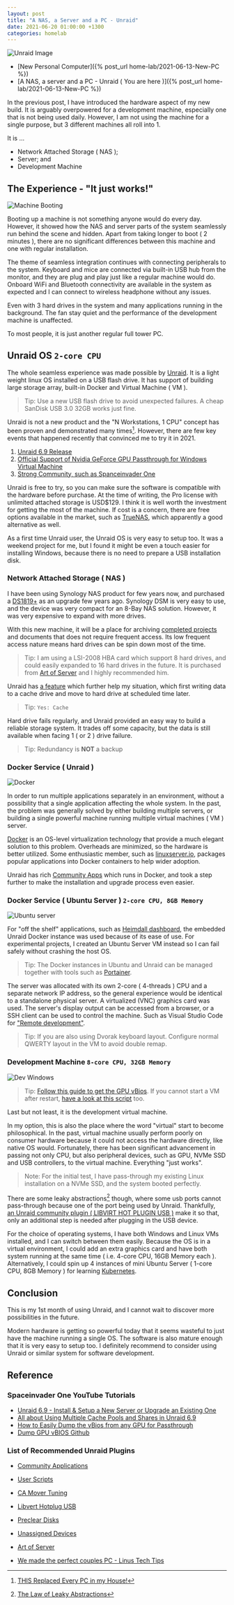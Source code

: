 ```yaml
---
layout: post
title: "A NAS, a Server and a PC - Unraid"
date: 2021-06-20 01:00:00 +1300
categories: homelab
---
```


![Unraid Image](/assets/homelab/unraid.png)

- [New Personal Computer]({% post_url home-lab/2021-06-13-New-PC %})
- [A NAS, a server and a PC - Unraid ( You are here )]({% post_url home-lab/2021-06-13-New-PC %})

In the previous post, I have introduced the hardware aspect of my new build. It is arguably overpowered for a development machine, especially one that is not being used daily. However, I am not using the machine for a single purpose, but 3 different machines all roll into 1.

It is ...

- Network Attached Storage ( NAS );
- Server; and
- Development Machine

## The Experience - "It just works!"

![Machine Booting](/assets/homelab/unraid-system-boot.gif)

Booting up a machine is not something anyone would do every day. However, it showed how the NAS and server parts of the system seamlessly run behind the scene and hidden. Apart from taking longer to boot ( 2 minutes ), there are no significant differences between this machine and one with regular installation.

The theme of seamless integration continues with connecting peripherals to the system. Keyboard and mice are connected via built-in USB hub from the monitor, and they are plug and play just like a regular machine would do. Onboard WiFi and Bluetooth connectivity are available in the system as expected and I can connect to wireless headphone without any issues.

Even with 3 hard drives in the system and many applications running in the background. The fan stay quiet and the performance of the development machine is unaffected.

To most people, it is just another regular full tower PC.

## Unraid OS `2-core CPU`

The whole seamless experience was made possible by [Unraid](https://unraid.net/). It is a light weight linux OS installed on a USB flash drive. It has support of building large storage array, built-in Docker and Virtual Machine ( VM ).

> Tip: Use a new USB flash drive to avoid unexpected failures. A cheap SanDisk USB 3.0 32GB works just fine.

Unraid is not a new product and the "N Workstations, 1 CPU" concept has been proven and demonstrated many times[^1]. However, there are few key events that happened recently that convinced me to try it in 2021.

1. [Unraid 6.9 Release](https://unraid.net/blog/unraid-6-9-stable)
2. [Official Support of Nvidia GeForce GPU Passthrough for Windows Virtual Machine](https://nvidia.custhelp.com/app/answers/detail/a_id/5173)
3. [Strong Community, such as Spanceinvader One](https://www.youtube.com/channel/UCZDfnUn74N0WeAPvMqTOrtA)

Unraid is free to try, so you can make sure the software is compatible with the hardware before purchase. At the time of writing, the Pro license with unlimited attached storage is USD$129. I think it is well worth the investment for getting the most of the machine. If cost is a concern, there are free options available in the market, such as [TrueNAS](https://www.truenas.com/), which apparently a good alternative as well.

As a first time Unraid user, the Unraid OS is very easy to setup too. It was a weekend project for me, but I found it might be even a touch easier for installing Windows, because there is no need to prepare a USB installation disk.

### Network Attached Storage ( NAS )

I have been using Synology NAS product for few years now, and purchased a [DS1819+](https://www.synology.com/en-us/company/news/article/PR_DS1819p) as an upgrade few years ago. Synology DSM is very easy to use, and the device was very compact for an 8-Bay NAS solution. However, it was very expensive to expand with more drives.

With this new machine, it will be a place for archiving [completed projects](https://www.youtube.com/c/LilyLamChannel/featured) and documents that does not require frequent access. Its low frequent access nature means hard drives can be spin down most of the time.

> Tip: I am using a LSI-2008 HBA card which support 8 hard drives, and could easily expanded to 16 hard drives in the future. It is purchased from [Art of Server](https://www.youtube.com/channel/UCKHE9DEep52XlmwLbZUKvyw) and I highly recommended him.

Unraid has [a feature](https://youtu.be/jgRSr7yBZfs) which further help my situation, which first writing data to a cache drive and move to hard drive at scheduled time later.

> Tip: `Yes: Cache`

Hard drive fails regularly, and Unraid provided an easy way to build a reliable storage system. It trades off some capacity, but the data is still available when facing 1 ( or 2 ) drive failure.

> Tip: Redundancy is **NOT** a backup

### Docker Service ( Unraid )

![Docker](/assets/homelab/docker.png)

In order to run multiple applications separately in an environment, without a possibility that a single application affecting the whole system. In the past, the problem was generally solved by either building multiple servers, or building a single powerful machine running multiple virtual machines ( VM ) server.

[Docker](https://www.docker.com/) is an OS-level virtualization technology that provide a much elegant solution to this problem. Overheads are minimized, so the hardware is better utilized. Some enthusiastic member, such as [linuxserver.io](https://www.linuxserver.io/), packages popular applications into Docker containers to help wider adoption.

Unraid has rich [Community Apps](https://unraid.net/community/apps) which runs in Docker, and took a step further to make the installation and upgrade process even easier.

### Docker Service ( Ubuntu Server ) `2-core CPU, 8GB Memory`

![Ubuntu server](/assets/homelab/ubuntu-server.jpeg)

For "off the shelf" applications, such as [Heimdall dashboard](https://heimdall.site/), the embedded Unraid Docker instance was used because of its ease of use. For experimental projects, I created an Ubuntu Server VM instead so I can fail safely without crashing the host OS.

> Tip: The Docker instances in Ubuntu and Unraid can be managed together with tools such as [Portainer](https://www.portainer.io/).

The server was allocated with its own 2-core ( 4-threads ) CPU and a separate network IP address, so the general experience would be identical to a standalone physical server. A virtualized (VNC) graphics card was used. The server's display output can be accessed from a browser, or a SSH client can be used to control the machine. Such as Visual Studio Code for ["Remote development"](https://code.visualstudio.com/docs/remote/ssh).

> Tip: If you are also using Dvorak keyboard layout. Configure normal QWERTY layout in the VM to avoid double remap.

### Development Machine `8-core CPU, 32GB Memory`

![Dev Windows](/assets/homelab/geekbench5-8core.PNG)

> Tip: [Follow this guide to get the GPU vBios](https://www.youtube.com/watch?v=FWn6OCWl63o).
> If you cannot start a VM after restart, [have a look at this script](https://gist.github.com/kaga/fdf5129d554474638ad24d532222172d) too.

Last but not least, it is the development virtual machine.

In my option, this is also the place where the word "virtual" start to become philosophical. In the past, virtual machine usually perform poorly on consumer hardware because it could not access the hardware directly, like native OS would. Fortunately, there has been significant advancement in passing not only CPU, but also peripheral devices, such as GPU, NVMe SSD and USB controllers, to the virtual machine. Everything "just works".

> Note: For the initial test, I have pass-through my existing Linux installation on a NVMe SSD, and the system booted perfectly.

There are some leaky abstractions[^2] though, where some usb ports cannot pass-through because one of the port being used by Unraid. Thankfully,  
[an Unraid community plugin ( LIBVIRT HOT PLUGIN USB )](https://forums.unraid.net/topic/70001-libvirt-hot-plugin-usb-usb-hot-plugin-for-vms/?tab=comments#comment-640678) make it so that, only an additional step is needed after plugging in the USB device.

For the choice of operating systems, I have both Windows and Linux VMs installed, and I can switch between them easily. Because the OS is in a virtual environment, I could add an extra graphics card and have both system running at the same time ( i.e. 4-core CPU, 16GB Memory each ). Alternatively, I could spin up 4 instances of mini Ubuntu Server ( 1-core CPU, 8GB Memory ) for learning [Kubernetes](https://kubernetes.io/).

## Conclusion

This is my 1st month of using Unraid, and I cannot wait to discover more possibilities in the future.

Modern hardware is getting so powerful today that it seems wasteful to just have the machine running a single OS. The software is also mature enough that it is very easy to setup too. I definitely recommend to consider using Unraid or similar system for software development.

## Reference

### Spaceinvader One YouTube Tutorials

- [Unraid 6.9 - Install & Setup a New Server or Upgrade an Existing One](https://youtu.be/CcRwT7iHIcc)
- [All about Using Multiple Cache Pools and Shares in Unraid 6.9](https://youtu.be/jgRSr7yBZfs)
- [How to Easily Dump the vBios from any GPU for Passthrough](https://youtu.be/FWn6OCWl63o)
- [Dump GPU vBIOS Github](https://github.com/SpaceinvaderOne/Dump_GPU_vBIOS)

### List of Recommended Unraid Plugins

- [Community Applications](https://lime-technology.com/forums/topic/38582-plug-in-community-applications/)
- [User Scripts](http://lime-technology.com/forum/index.php?topic=49992.0)
- [CA Mover Tuning](https://lime-technology.com/forums/topic/70783-plugin-mover-tuning/)
- [Libvert Hotplug USB](https://forums.unraid.net/topic/70001-libvirt-hot-plugin-usb-usb-hot-plugin-for-vms/?tab=comments#comment-640678)
- [Preclear Disks](http://lime-technology.com/forum/index.php?topic=39985.0)
- [Unassigned Devices](https://forums.unraid.net/topic/92462-unassigned-devices-managing-disk-drives-and-remote-shares-outside-of-the-unraid-array/)

- [Art of Server](https://www.youtube.com/channel/UCKHE9DEep52XlmwLbZUKvyw)
- [We made the perfect couples PC - Linus Tech Tips](https://www.youtube.com/watch?v=-Mgnwn4twZE)

[^1]: [THIS Replaced Every PC in my House!](https://www.youtube.com/watch?v=jvzeZCZluJ0)
[^2]: [The Law of Leaky Abstractions](https://www.joelonsoftware.com/2002/11/11/the-law-of-leaky-abstractions/)
